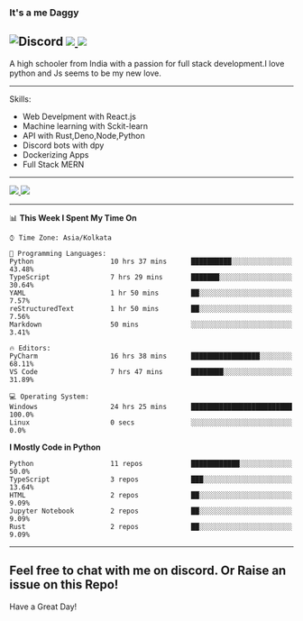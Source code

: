 
### It's a me Daggy

![Discord](https://img.shields.io/discord/491175207122370581?color=black&label=Discord&logo=discord) ![](https://img.shields.io/endpoint?url=https://dev.discordprofiles.me/api/badge/vscode/491174779278065689)<a href="https://github.com/Daggy1234">
  <img src="https://komarev.com/ghpvc/?username=Daggy1234&style=flat-square" />
</a>
 ----

A high schooler from India with a passion for full stack development.I love python and Js seems to be my new love. 

-----

Skills:

- Web Develpment with React.js
- Machine learning with Sckit-learn
- API with Rust,Deno,Node,Python
- Discord bots with dpy
- Dockerizing Apps
- Full Stack MERN

-----
<a href="https://github.com/Daggy1234">
  <img src="https://github-readme-stats.vercel.app/api?username=Daggy1234&show_icons=true&hide_border=true" />
</a><a href="https://github.com/Daggy1234">
  <img src="https://github-readme-stats.vercel.app/api/top-langs/?username=Daggy1234&layout=compact&langs_count=9&hide=css,html" />
</a>

---

<!--START_SECTION:waka-->
📊 **This Week I Spent My Time On** 

```text
⌚︎ Time Zone: Asia/Kolkata

💬 Programming Languages: 
Python                   10 hrs 37 mins      ██████████░░░░░░░░░░░░░░░   43.48% 
TypeScript               7 hrs 29 mins       ███████░░░░░░░░░░░░░░░░░░   30.64% 
YAML                     1 hr 50 mins        ██░░░░░░░░░░░░░░░░░░░░░░░   7.57% 
reStructuredText         1 hr 50 mins        ██░░░░░░░░░░░░░░░░░░░░░░░   7.56% 
Markdown                 50 mins             ░░░░░░░░░░░░░░░░░░░░░░░░░   3.41%

🔥 Editors: 
PyCharm                  16 hrs 38 mins      █████████████████░░░░░░░░   68.11% 
VS Code                  7 hrs 47 mins       ████████░░░░░░░░░░░░░░░░░   31.89%

💻 Operating System: 
Windows                  24 hrs 25 mins      █████████████████████████   100.0% 
Linux                    0 secs              ░░░░░░░░░░░░░░░░░░░░░░░░░   0.0%

```

**I Mostly Code in Python** 

```text
Python                   11 repos            ████████████░░░░░░░░░░░░░   50.0% 
TypeScript               3 repos             ███░░░░░░░░░░░░░░░░░░░░░░   13.64% 
HTML                     2 repos             ██░░░░░░░░░░░░░░░░░░░░░░░   9.09% 
Jupyter Notebook         2 repos             ██░░░░░░░░░░░░░░░░░░░░░░░   9.09% 
Rust                     2 repos             ██░░░░░░░░░░░░░░░░░░░░░░░   9.09%

```



<!--END_SECTION:waka-->

---

Feel free to chat with me on discord. Or Raise an issue on this Repo!
-----
Have a Great Day!
